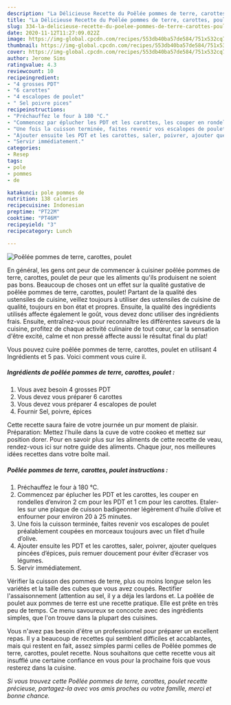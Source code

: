 ```yaml
---
description: "La Délicieuse Recette du Poêlée pommes de terre, carottes, poulet"
title: "La Délicieuse Recette du Poêlée pommes de terre, carottes, poulet"
slug: 334-la-delicieuse-recette-du-poelee-pommes-de-terre-carottes-poulet
date: 2020-11-12T11:27:09.022Z
image: https://img-global.cpcdn.com/recipes/553db40ba57de584/751x532cq70/poelee-pommes-de-terre-carottes-poulet-photo-principale-de-la-recette.jpg
thumbnail: https://img-global.cpcdn.com/recipes/553db40ba57de584/751x532cq70/poelee-pommes-de-terre-carottes-poulet-photo-principale-de-la-recette.jpg
cover: https://img-global.cpcdn.com/recipes/553db40ba57de584/751x532cq70/poelee-pommes-de-terre-carottes-poulet-photo-principale-de-la-recette.jpg
author: Jerome Sims
ratingvalue: 4.3
reviewcount: 10
recipeingredient:
- "4 grosses PDT"
- "6 carottes"
- "4 escalopes de poulet"
- " Sel poivre pices"
recipeinstructions:
- "Préchauffez le four à 180 °C."
- "Commencez par éplucher les PDT et les carottes, les couper en rondelles d’environ 2 cm pour les PDT et 1 cm pour les carottes. Etaler-les sur une plaque de cuisson badigeonner légèrement d’huile d’olive et enfourner pour environ 20 à 25 minutes."
- "Une fois la cuisson terminée, faites revenir vos escalopes de poulet préalablement coupées en morceaux toujours avec un filet d’huile d’olive."
- "Ajouter ensuite les PDT et les carottes, saler, poivrer, ajouter quelques pincées d’épices, puis remuer doucement pour éviter d’écraser vos légumes."
- "Servir immédiatement."
categories:
- Resep
tags:
- pole
- pommes
- de

katakunci: pole pommes de 
nutrition: 138 calories
recipecuisine: Indonesian
preptime: "PT22M"
cooktime: "PT46M"
recipeyield: "3"
recipecategory: Lunch

---
```



![Poêlée pommes de terre, carottes, poulet](https://img-global.cpcdn.com/recipes/553db40ba57de584/751x532cq70/poelee-pommes-de-terre-carottes-poulet-photo-principale-de-la-recette.jpg)

En général, les gens ont peur de commencer à cuisiner poêlée pommes de terre, carottes, poulet de peur que les aliments qu'ils produisent ne soient pas bons. Beaucoup de choses ont un effet sur la qualité gustative de poêlée pommes de terre, carottes, poulet! Partant de la qualité des ustensiles de cuisine, veillez toujours à utiliser des ustensiles de cuisine de qualité, toujours en bon état et propres. Ensuite, la qualité des ingrédients utilisés affecte également le goût, vous devez donc utiliser des ingrédients frais. Ensuite, entraînez-vous pour reconnaître les différentes saveurs de la cuisine, profitez de chaque activité culinaire de tout cœur, car la sensation d'être excité, calme et non pressé affecte aussi le résultat final du plat!

<!--inarticleads1-->

Vous pouvez cuire poêlée pommes de terre, carottes, poulet en utilisant 4 Ingrédients et 5 pas. Voici comment vous cuire il.

##### Ingrédients de poêlée pommes de terre, carottes, poulet :

1. Vous avez besoin 4 grosses PDT
1. Vous devez vous préparer 6 carottes
1. Vous devez vous préparer 4 escalopes de poulet
1. Fournir  Sel, poivre, épices


Cette recette saura faire de votre journée un pur moment de plaisir. Préparation: Mettez l&#39;huile dans la cuve de votre cookeo et mettez sur position dorer. Pour en savoir plus sur les aliments de cette recette de veau, rendez-vous ici sur notre guide des aliments. Chaque jour, nos meilleures idées recettes dans votre boîte mail. 

<!--inarticleads2-->

##### Poêlée pommes de terre, carottes, poulet instructions :

1. Préchauffez le four à 180 °C.
1. Commencez par éplucher les PDT et les carottes, les couper en rondelles d’environ 2 cm pour les PDT et 1 cm pour les carottes. Etaler-les sur une plaque de cuisson badigeonner légèrement d’huile d’olive et enfourner pour environ 20 à 25 minutes.
1. Une fois la cuisson terminée, faites revenir vos escalopes de poulet préalablement coupées en morceaux toujours avec un filet d’huile d’olive.
1. Ajouter ensuite les PDT et les carottes, saler, poivrer, ajouter quelques pincées d’épices, puis remuer doucement pour éviter d’écraser vos légumes.
1. Servir immédiatement.


Vérifier la cuisson des pommes de terre, plus ou moins longue selon les variétés et la taille des cubes que vous avez coupés. Rectifier l&#39;assaisonnement (attention au sel, il y a déja les lardons et. La poêlée de poulet aux pommes de terre est une recette pratique. Elle est prête en très peu de temps. Ce menu savoureux se concocte avec des ingrédients simples, que l&#39;on trouve dans la plupart des cuisines. 

<!--inarticleads1-->

<p>
Vous n'avez pas besoin d'être un professionnel pour préparer un excellent repas. Il y a beaucoup de recettes qui semblent difficiles et accablantes, mais qui restent en fait, assez simples parmi celles de Poêlée pommes de terre, carottes, poulet recette. Nous souhaitons que cette recette vous ait insufflé une certaine confiance en vous pour la prochaine fois que vous resterez dans la cuisine.
</p>

<p>
<i>Si vous trouvez cette Poêlée pommes de terre, carottes, poulet recette précieuse, partagez-la avec vos amis proches ou votre famille, merci et bonne chance.</i>
</p>
